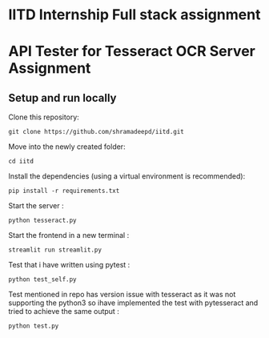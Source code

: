 # IITD Internship Full stack assignment

# API Tester for Tesseract OCR Server Assignment

## Setup and run locally
Clone this repository:
```
git clone https://github.com/shramadeepd/iitd.git
```

Move into the newly created folder:
```
cd iitd
```

Install the dependencies (using a virtual environment is recommended):
```
pip install -r requirements.txt
```
Start the server :
```
python tesseract.py
```
Start the frontend in a new terminal :
```
streamlit run streamlit.py
```
Test that i have written using pytest :
```
python test_self.py
```
Test mentioned in repo has version issue with tesseract as it was not supporting the python3 so ihave implemented the test with pytesseract and tried to achieve the same output :
```
python test.py
```


